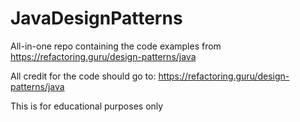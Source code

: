 # JavaDesignPatterns
All-in-one repo containing the code examples from https://refactoring.guru/design-patterns/java


All credit for the code should go to: https://refactoring.guru/design-patterns/java


This is for educational purposes only 
